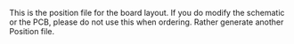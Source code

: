 This is the position file for the board layout. If you do modify the schematic or the PCB, please do not use this when ordering. Rather generate another Position file.

